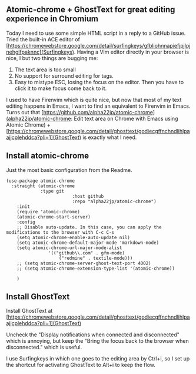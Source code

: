 ## Atomic-chrome + GhostText for great editing experience in Chromium

Today I need to use some simple HTML script in a reply to a GitHub issue. Tried the built-in ACE editor of [https://chromewebstore.google.com/detail/surfingkeys/gfbliohnnapiefjpjlpjnehglfpaknnc](Surfingkeys). Having a Vim editor directly in your browser is nice, I but two things are bugging me:
1. The text area is too small
2. No support for surround editing for tags.
3. Easy to mistype ESC, losing the focus on the editor. Then you have to click it to make focus come back to it.

I used to have Firenvim which is quite nice, but now that most of my text editing happens in Emacs, I want to find an equivalent to Firenvim in Emacs. Turns out that [https://github.com/alpha22jp/atomic-chrome](alpha22jp/atomic-chrome: Edit text area on Chrome with Emacs using Atomic Chrome) + [https://chromewebstore.google.com/detail/ghosttext/godiecgffnchndlihlpaajjcplehddca?pli=1](GhostText) is exactly what I need.

## Install atomic-chrome

Just the most basic configuration from the Readme.

```elisp
(use-package atomic-chrome
  :straight (atomic-chrome
             :type git
						 :host github
						 :repo "alpha22jp/atomic-chrome")
	:init
	(require 'atomic-chrome)
	(atomic-chrome-start-server)
	:config
	;; Disable auto-update. In this case, you can apply the modifications to the browser with C-c C-s
	(setq atomic-chrome-enable-auto-update nil)
	(setq atomic-chrome-default-major-mode 'markdown-mode)
	(setq atomic-chrome-url-major-mode-alist
				'(("github\\.com" . gfm-mode)
					("redmine" . textile-mode)))
	;; (setq atomic-chrome-server-ghost-text-port 4002)
	;; (setq atomic-chrome-extension-type-list '(atomic-chrome))
	
	)

```


## Install GhostText

Install GhostText at [https://chromewebstore.google.com/detail/ghosttext/godiecgffnchndlihlpaajjcplehddca?pli=1](GhostText) 

Uncheck the "Display notifications when connected and disconnected" which is annoying, but keep the "Bring the focus back to the browser when disconnected." which is useful.

I use Surfingkeys in which one goes to the editing area by Ctrl+i, so I set up the shortcut for activating GhostText to Alt+i to keep the flow.


